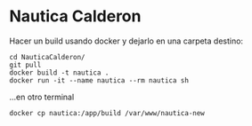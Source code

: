 # Nautica Calderon

Hacer un build usando docker y dejarlo en una carpeta destino:

```
cd NauticaCalderon/
git pull
docker build -t nautica .
docker run -it --name nautica --rm nautica sh
```

...en otro terminal

```
docker cp nautica:/app/build /var/www/nautica-new
```
